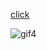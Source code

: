[click](https://stupendous-lolly-181636.netlify.app/)

![gif4](https://user-images.githubusercontent.com/109352349/195219111-53b7d2cf-d1f6-43d3-bb3d-e2bb97a7fefe.gif)
